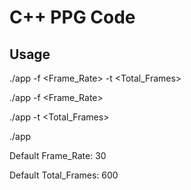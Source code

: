 # C++ PPG Code

## Usage

./app -f <Frame_Rate> -t <Total_Frames>

./app -f <Frame_Rate>

./app -t <Total_Frames>

./app 

Default Frame_Rate: 30 

Default Total_Frames: 600

